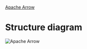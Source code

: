 
[Apache Arrow](http://github.com/apache/arrow)

# Structure diagram

![Apache Arrow](https://docs.google.com/drawings/d/e/2PACX-1vSHUkRPGJ15Y7MLKRJnbQVKrh91GvSUDQVME7f6ELyI2A2FJiVCuSZSGV4xdyJr1RtYMikyIWddcY2j/pub?w=960&amp;h=720)
